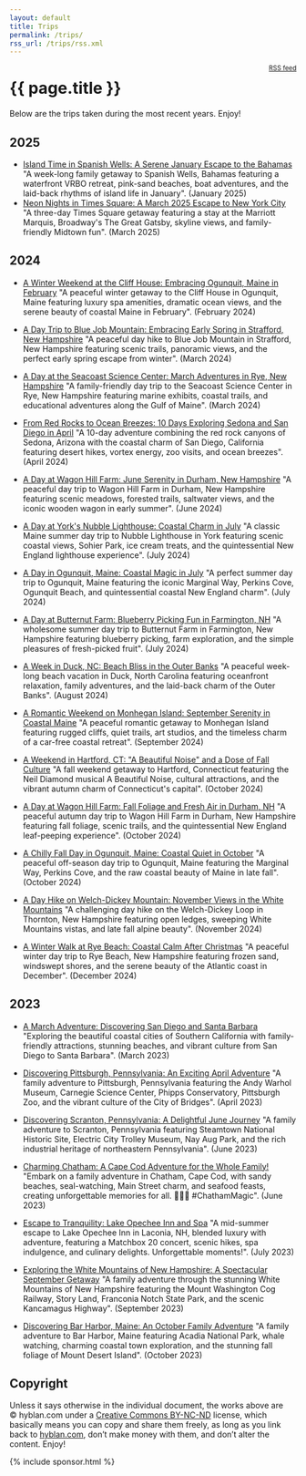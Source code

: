 ```yaml
---
layout: default
title: Trips
permalink: /trips/
rss_url: /trips/rss.xml
---
```

<div style="float: right; font-size: 80%;">
<a href="/trips/rss.xml">RSS feed</a>
</div>

# {{ page.title }}

Below are the trips taken during the most recent years. Enjoy!

<h2 id="2025">2025</h2>

* [Island Time in Spanish Wells: A Serene January Escape to the Bahamas](/trips/2025-01-spanish-wells-bahamas/) "A week-long family getaway to Spanish Wells, Bahamas featuring a waterfront VRBO retreat, pink-sand beaches, boat adventures, and the laid-back rhythms of island life in January". (January 2025)
* [Neon Nights in Times Square: A March 2025 Escape to New York City](/trips/2025-03-times-square-new-york-city/) "A three-day Times Square getaway featuring a stay at the Marriott Marquis, Broadway's The Great Gatsby, skyline views, and family-friendly Midtown fun". (March 2025)

<h2 id="2024">2024</h2>

* [A Winter Weekend at the Cliff House: Embracing Ogunquit, Maine in February](/trips/2024-02-cliff-house-ogunquit-maine/) "A peaceful winter getaway to the Cliff House in Ogunquit, Maine featuring luxury spa amenities, dramatic ocean views, and the serene beauty of coastal Maine in February". (February 2024)

* [A Day Trip to Blue Job Mountain: Embracing Early Spring in Strafford, New Hampshire](/trips/2024-03-blue-job-mountain-nh/) "A peaceful day hike to Blue Job Mountain in Strafford, New Hampshire featuring scenic trails, panoramic views, and the perfect early spring escape from winter". (March 2024)

* [A Day at the Seacoast Science Center: March Adventures in Rye, New Hampshire](/trips/2024-03-seacoast-science-center/) "A family-friendly day trip to the Seacoast Science Center in Rye, New Hampshire featuring marine exhibits, coastal trails, and educational adventures along the Gulf of Maine". (March 2024)

* [From Red Rocks to Ocean Breezes: 10 Days Exploring Sedona and San Diego in April](/trips/2024-04-sedona-san-diego/) "A 10-day adventure combining the red rock canyons of Sedona, Arizona with the coastal charm of San Diego, California featuring desert hikes, vortex energy, zoo visits, and ocean breezes". (April 2024)

* [A Day at Wagon Hill Farm: June Serenity in Durham, New Hampshire](/trips/2024-06-wagon-hill-farm/) "A peaceful day trip to Wagon Hill Farm in Durham, New Hampshire featuring scenic meadows, forested trails, saltwater views, and the iconic wooden wagon in early summer". (June 2024)

* [A Day at York's Nubble Lighthouse: Coastal Charm in July](/trips/2024-07-nubble-lighthouse/) "A classic Maine summer day trip to Nubble Lighthouse in York featuring scenic coastal views, Sohier Park, ice cream treats, and the quintessential New England lighthouse experience". (July 2024)

* [A Day in Ogunquit, Maine: Coastal Magic in July](/trips/2024-07-ogunquit-maine/) "A perfect summer day trip to Ogunquit, Maine featuring the iconic Marginal Way, Perkins Cove, Ogunquit Beach, and quintessential coastal New England charm". (July 2024)

* [A Day at Butternut Farm: Blueberry Picking Fun in Farmington, NH](/trips/2024-07-butternut-farm/) "A wholesome summer day trip to Butternut Farm in Farmington, New Hampshire featuring blueberry picking, farm exploration, and the simple pleasures of fresh-picked fruit". (July 2024)

* [A Week in Duck, NC: Beach Bliss in the Outer Banks](/trips/2024-08-duck-north-carolina/) "A peaceful week-long beach vacation in Duck, North Carolina featuring oceanfront relaxation, family adventures, and the laid-back charm of the Outer Banks". (August 2024)

* [A Romantic Weekend on Monhegan Island: September Serenity in Coastal Maine](/trips/2024-09-monhegan-island/) "A peaceful romantic getaway to Monhegan Island featuring rugged cliffs, quiet trails, art studios, and the timeless charm of a car-free coastal retreat". (September 2024)

* [A Weekend in Hartford, CT: "A Beautiful Noise" and a Dose of Fall Culture](/trips/2024-10-hartford-connecticut/) "A fall weekend getaway to Hartford, Connecticut featuring the Neil Diamond musical A Beautiful Noise, cultural attractions, and the vibrant autumn charm of Connecticut's capital". (October 2024)

* [A Day at Wagon Hill Farm: Fall Foliage and Fresh Air in Durham, NH](/trips/2024-10-wagon-hill-farm-fall/) "A peaceful autumn day trip to Wagon Hill Farm in Durham, New Hampshire featuring fall foliage, scenic trails, and the quintessential New England leaf-peeping experience". (October 2024)

* [A Chilly Fall Day in Ogunquit, Maine: Coastal Quiet in October](/trips/2024-10-ogunquit-fall/) "A peaceful off-season day trip to Ogunquit, Maine featuring the Marginal Way, Perkins Cove, and the raw coastal beauty of Maine in late fall". (October 2024)

* [A Day Hike on Welch-Dickey Mountain: November Views in the White Mountains](/trips/2024-11-welch-dickey-mountain/) "A challenging day hike on the Welch-Dickey Loop in Thornton, New Hampshire featuring open ledges, sweeping White Mountains vistas, and late fall alpine beauty". (November 2024)

* [A Winter Walk at Rye Beach: Coastal Calm After Christmas](/trips/2024-12-rye-beach-winter/) "A peaceful winter day trip to Rye Beach, New Hampshire featuring frozen sand, windswept shores, and the serene beauty of the Atlantic coast in December". (December 2024)

<h2 id="2023">2023</h2>

* [A March Adventure: Discovering San Diego and Santa Barbara](/trips/2023-03-san-diego-santa-barbara/) "Exploring the beautiful coastal cities of Southern California with family-friendly attractions, stunning beaches, and vibrant culture from San Diego to Santa Barbara". (March 2023)

* [Discovering Pittsburgh, Pennsylvania: An Exciting April Adventure](/trips/2023-04-pittsburgh-pennsylvania/) "A family adventure to Pittsburgh, Pennsylvania featuring the Andy Warhol Museum, Carnegie Science Center, Phipps Conservatory, Pittsburgh Zoo, and the vibrant culture of the City of Bridges". (April 2023)

* [Discovering Scranton, Pennsylvania: A Delightful June Journey](/trips/2023-06-scranton-pennsylvania/) "A family adventure to Scranton, Pennsylvania featuring Steamtown National Historic Site, Electric City Trolley Museum, Nay Aug Park, and the rich industrial heritage of northeastern Pennsylvania". (June 2023)

* [Charming Chatham: A Cape Cod Adventure for the Whole Family!](/trips/2023-07-chatham-cape-cod/) "Embark on a family adventure in Chatham, Cape Cod, with sandy beaches, seal-watching, Main Street charm, and seafood feasts, creating unforgettable memories for all. 🌊🦞🌅 #ChathamMagic". (June 2023)

* [Escape to Tranquility: Lake Opechee Inn and Spa](/trips/2023-06-laconia-nh/) "A mid-summer escape to Lake Opechee Inn in Laconia, NH, blended luxury with adventure, featuring a Matchbox 20 concert, scenic hikes, spa indulgence, and culinary delights. Unforgettable moments!". (July 2023)

* [Exploring the White Mountains of New Hampshire: A Spectacular September Getaway](/trips/2023-09-white-mountains-nh/) "A family adventure through the stunning White Mountains of New Hampshire featuring the Mount Washington Cog Railway, Story Land, Franconia Notch State Park, and the scenic Kancamagus Highway". (September 2023)

* [Discovering Bar Harbor, Maine: An October Family Adventure](/trips/2023-10-bar-harbor-maine/) "A family adventure to Bar Harbor, Maine featuring Acadia National Park, whale watching, charming coastal town exploration, and the stunning fall foliage of Mount Desert Island". (October 2023)

## Copyright

Unless it says otherwise in the individual document, the works above are &copy;&nbsp;hyblan.com&nbsp;under a [Creative Commons BY-NC-ND](http://creativecommons.org/licenses/by-nc-nd/3.0/) license, which basically means you can copy and share them freely, as long as you link back to [hyblan.com](https://hyblan.com/), don&rsquo;t make money with them, and don&rsquo;t alter the content. Enjoy!


{% include sponsor.html %}
